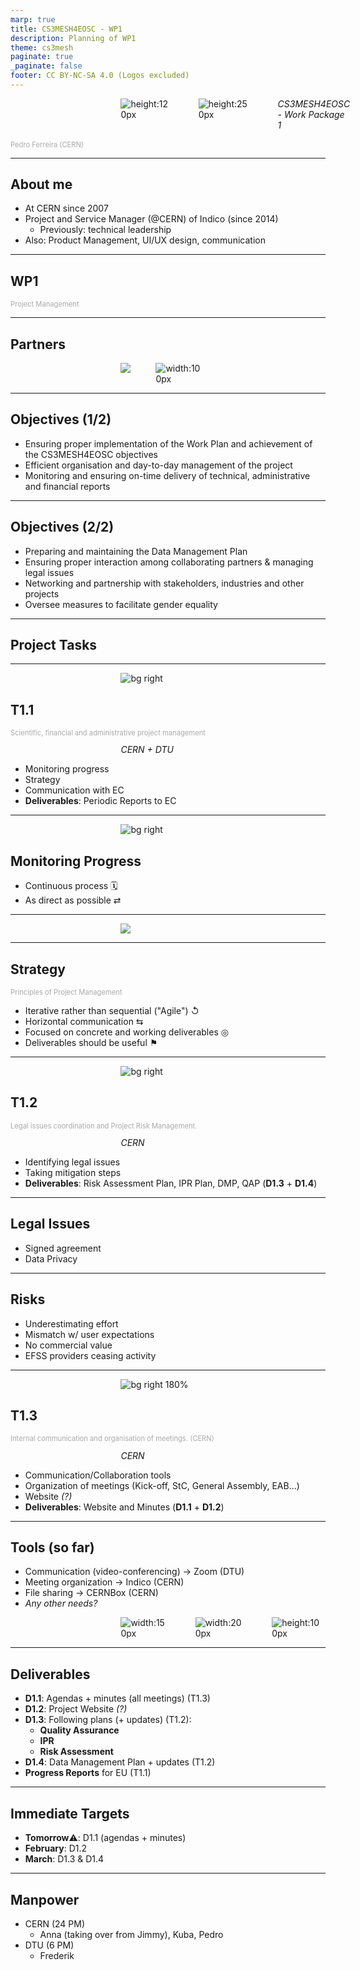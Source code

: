 ```yaml
---
marp: true
title: CS3MESH4EOSC - WP1
description: Planning of WP1
theme: cs3mesh
paginate: true
_paginate: false
footer: CC BY-NC-SA 4.0 (Logos excluded)
---
```

<style>
    section.wp-slide h3 {
        font-size: 0.9em;
        font-style: italic;
    }
</style>

![height:120px](assets/cs3.png)![height:250px](assets/eosc.jpg)
*CS3MESH4EOSC - Work Package 1*

### Pedro Ferreira (CERN)

<style scoped>
h3 {
    color: #aaa;
    font-size: 0.8em;
    font-weight: normal;
}
img {
    vertical-align: middle;
}
</style>


---

## About me

- At CERN since 2007
- Project and Service Manager (@CERN) of Indico (since 2014)
  - Previously: technical leadership
- Also: Product Management, UI/UX design, communication

---

## WP1
### Project Management

---

## Partners

![](assets/cern.svg)![width:100px](assets/dtu.svg)

<style scoped>
    p {
        margin: 0 auto 0 auto;
        display: flex;
        justify-content: space-between;
        width: 30%;
    }
</style>

---

## Objectives (1/2)

- Ensuring proper implementation of the Work Plan and achievement of the CS3MESH4EOSC objectives
- Efficient organisation and day-to-day management of the project
- Monitoring and ensuring on-time delivery of technical, administrative and financial reports

---

## Objectives (2/2)

- Preparing and maintaining the Data Management Plan
- Ensuring proper interaction among collaborating partners & managing legal issues
- Networking and partnership with stakeholders, industries and other projects
- Oversee measures to facilitate gender equality

---

## Project Tasks

---

![bg right](assets/control.jpg)

## T1.1

<!-- _class: wp-slide -->

### Scientific, financial and administrative project management

*CERN + DTU*

- Monitoring progress
- Strategy
- Communication with EC
- **Deliverables**: Periodic Reports to EC

<!-- _footer: 'CC BY-NC-SA 4.0 • Photo: © 1963-2020 CERN' -->

---

![bg right](assets/monitoring.jpg)

## Monitoring Progress

- Continuous process 🗓
- As direct as possible ⇄

<!-- _footer: 'CC BY-NC-SA 4.0 • Photo: © 1961-2020 CERN' -->

---

![](assets/wp_mgmt_overview.svg)

---

## Strategy

### Principles of Project Management

- Iterative rather than sequential ("Agile") ↺
- Horizontal communication ⇆
- Focused on concrete and working deliverables ◎
- Deliverables should be useful ⚑

---

![bg right](assets/disaster.jpg)

## T1.2

<!-- _class: wp-slide -->

### Legal issues coordination and Project Risk Management.

*CERN*

- Identifying legal issues
- Taking mitigation steps
- **Deliverables**: Risk Assessment Plan, IPR Plan, DMP, QAP (**D1.3** + **D1.4**)

<!-- _footer: 'CC BY-NC-SA 4.0 • Photo: © 1964-2020 CERN' -->

---

## Legal Issues

- Signed agreement
- Data Privacy

---

## Risks

- Underestimating effort
- Mismatch w/ user expectations
- No commercial value
- EFSS providers ceasing activity

---

![bg right 180%](assets/telephone.jpg)

## T1.3

<!-- _class: wp-slide -->
### Internal communication and organisation of meetings. (CERN)

*CERN*

- Communication/Collaboration tools
- Organization of meetings (Kick-off, StC, General Assembly, EAB...)
- Website *(?)*
- **Deliverables**: Website and Minutes (**D1.1** + **D1.2**)

<!-- _footer: 'CC BY-NC-SA 4.0 • Photo: Public Domain' -->

---

## Tools (so far)

- Communication (video-conferencing) → Zoom (DTU)
- Meeting organization → Indico (CERN)
- File sharing → CERNBox (CERN)
- *Any other needs?*

![width:150px](assets/zoom.svg)![width:200px](assets/indico.svg)![height:100px](assets/cernbox.svg)

<style scoped>
img {
    vertical-align: middle;
}
img:not(last-child) {
    margin-right: 40px;
}
</style>

---

## Deliverables

- **D1.1**: Agendas + minutes (all meetings) (T1.3)
- **D1.2**: Project Website *(?)*
- **D1.3**: Following plans (+ updates) (T1.2):
  - **Quality Assurance**
  - **IPR**
  - **Risk Assessment**
- **D1.4**: Data Management Plan + updates (T1.2)
- **Progress Reports** for EU (T1.1)

---

## Immediate Targets

- **Tomorrow**⚠️: D1.1 (agendas + minutes)
- **February**: D1.2
- **March**: D1.3 & D1.4

---

## Manpower

- CERN (24 PM)
  - Anna (taking over from Jimmy), Kuba, Pedro
- DTU (6 PM)
  - Frederik
